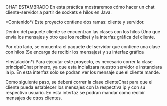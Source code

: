 CHAT ESTAMBRADO
En esta práctica mostraremos cómo hacer un chat cliente-servidor a partir de sockets e hilos en Java.

\*Contenido*/
Este proyecto contiene dos ramas: cliente y servidor. 

Dentro del paquete cliente se encuentran las clases con los hilos (Uno que envía los mensajes y otro que los recibe) y la interfaz gráfica del cliente.

Por otro lado, se encuentra el paquete del servidor que contiene una clase con hilos (Se encarga de recibir los mensajes) y su interfaz gráfica

\*Instalación*/
Para ejecutar este proyecto, es necesario correr la clase principalChat primero, ya que esta incializara nuestro servidor e instanciara la ip. En esta interfaz solo se podran ver los
mensaje que el cliente mande.

Como siguiente paso, se deberá correr la clase clienteChat para que el cliente pueda establecer los mensajes con la respectiva ip y con su respectivo usuario. En esta interfaz 
se podran mandar como recibir mensajes de otros clientes.

